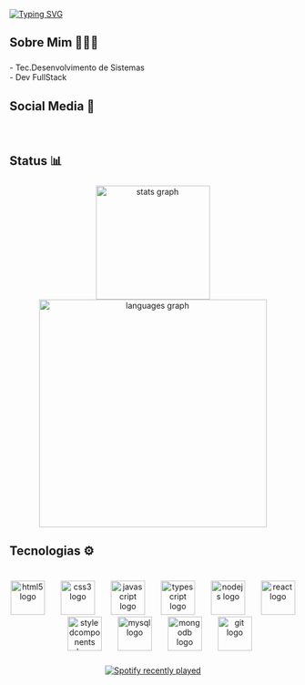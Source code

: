 <div>

[![Typing SVG](https://readme-typing-svg.demolab.com?font=Fira+Code&weight=500&size=30&duration=3000&pause=1000&color=5800F7&background=AAEE6600&width=635&lines=+Hello+World!+Me+Chamo+Vitor+Levi+;Desenvolvedor+Full-Stack)](https://git.io/typing-svg)
</div>
<h2 align="left">Sobre Mim 🙋🏾‍♂️</h2>

###

<p align="left">- Tec.Desenvolvimento de Sistemas<br>- Dev FullStack<br>

###

<h2 align="left">Social Media 🔗</h2>

###


###

<br clear="both">

<h2 align="left">Status 📊</h2>

###


<div align="center">
  <img src="https://github-readme-stats.vercel.app/api?username=DevVitorlevi&hide_title=false&hide_rank=false&show_icons=true&include_all_commits=true&count_private=true&disable_animations=false&theme=dark&locale=en&hide_border=true&order=1" height="200" alt="stats graph"  />
  <img src="https://github-readme-stats.vercel.app/api/top-langs?username=DevVitorlevi&locale=en&hide_title=false&layout=compact&card_width=320&langs_count=6&theme=dark&hide_border=true&order=2" height="400" alt="languages graph"  />
</div>

###

<h2 align="left">Tecnologias ⚙️</h2>

###

<br clear="both">

<div align="center">
  <img src="https://skillicons.dev/icons?i=html" height="60" alt="html5 logo"  />
  <img width="20" />
  <img src="https://skillicons.dev/icons?i=css" height="60" alt="css3 logo"  />
  <img width="20" />
  <img src="https://skillicons.dev/icons?i=js" height="60" alt="javascript logo"  />
  <img width="20" />
  <img src="https://skillicons.dev/icons?i=ts" height="60" alt="typescript logo"  />
  <img width="20" />
  <img src="https://skillicons.dev/icons?i=nodejs" height="60" alt="nodejs logo"  />
  <img width="20" />
  <img src="https://skillicons.dev/icons?i=react" height="60" alt="react logo"  />
  <img width="20" />
  <img src="https://skillicons.dev/icons?i=styledcomponents" height="60" alt="styledcomponents logo"  />
  <img width="20" />
  <img src="https://skillicons.dev/icons?i=mysql" height="60" alt="mysql logo"  />
  <img width="20" />
  <img src="https://skillicons.dev/icons?i=mongodb" height="60" alt="mongodb logo"  />
  <img width="20" />
  <img src="https://skillicons.dev/icons?i=git" height="60" alt="git logo"  />
</div>

###


###

<div align="center">
  <a href="https://open.spotify.com/user/gk4nsxgoi4u8sb6bwytz35fb5">
    <img src="https://spotify-recently-played-readme.vercel.app/api?user=gk4nsxgoi4u8sb6bwytz35fb5&count=4&unique=false" alt="Spotify recently played"  />
  </a>
</div>

###

